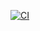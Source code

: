 [![CI](https://github.com/locdown2311/compiladores-ufop/actions/workflows/main.yml/badge.svg)](https://github.com/locdown2311/compiladores-ufop/actions/workflows/main.yml)
